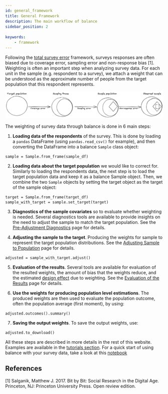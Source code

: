 ```yaml
---
id: general_framework
title: General Framework
description: The main workflow of balance
sidebar_position: 2

keywords:
    - framework
---
```


Following the [total survey error](https://en.wikipedia.org/wiki/Total_survey_error) framework, surveys responses are often biased due to coverage error, sampling error and non-response bias [1]. Weighting is often an important step when analyzing survey data. For each unit in the sample (e.g. respondent to a survey), we attach a weight that can be understood as the approximate number of people from the target population that this respondent represents.

![total_survey_error_img](../img/total_survey_error_image.png)

The weighting of survey data through balance is done in 6 main steps:

1. **Loading data of the respondents** of the survey. This is done by loading a ```pandas``` DataFrame (using ```pandas.read_csv()``` for example), and then converting the DataFrame into a balance `Sample` class object:
```
sample = Sample.from_frame(sample_df)
```
2. **Loading data about the target population** we would like to correct for. Similarly to loading the respondents data, the next step is to load the target population data and keep it as a balance Sample object. Then, we combine the two `Sample` objects by setting the target object as the target of the sample object:
```
target = Sample.from_frame(target_df)
sample_with_target = sample.set_target(target)
```
3. **Diagnostics of the sample covariates** so to evaluate whether weighting is needed. Several diagnostics tools are available to provide insights on the need to adjust the sample to match the target population. See the [Pre-Adjustment Diagnostics](pre_adjustment_diagnostics.md) page for details.

4. **Adjusting the sample to the target**. Producing the weights for sample to represent the target population distributions. See the  [Adjusting Sample to Population](adjusting_sample_to_population.md) page for details.
```
adjusted = sample_with_target.adjust()
```
5. **Evaluation of the results**. Several tools are available for evaluation of the resulted weights, the amount of bias that the weights reduce, and the estimated [design effect](https://en.wikipedia.org/wiki/Design_effect#Haphazard_weights_with_estimated_ratio-mean_(%7F'%22%60UNIQ--postMath-0000003A-QINU%60%22'%7F)_-_Kish's_design_effect) due to weighting. See the [Evaluation of the Results](evaluation_of_results.md) page for details.

6. **Use the weights for producing population level estimations**. The produced weights are then used to evaluate the population outcome, often the population average (first moment), by using:
```
adjusted.outcomes().summary()
```

7. **Saving the output weights**. To save the output weights, use:
```
adjusted.to_download()
```

All these steps are described in more details in the rest of this website. Examples are available in the [tutorials section](../../tutorials).
For a quick start of using balance with your survey data, take a look at this [notebook](../../tutorials/quickstart.mdx)




## References
[1] Salganik, Matthew J. 2017. Bit by Bit: Social Research in the Digital Age. Princeton, NJ: Princeton University Press. Open review edition.
